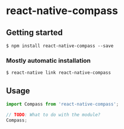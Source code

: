 # react-native-compass

## Getting started

`$ npm install react-native-compass --save`

### Mostly automatic installation

`$ react-native link react-native-compass`

## Usage
```javascript
import Compass from 'react-native-compass';

// TODO: What to do with the module?
Compass;
```
